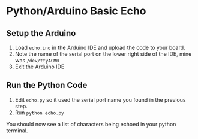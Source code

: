 
# Python/Arduino Basic Echo

## Setup the Arduino

1. Load `echo.ino` in the Arduino IDE and upload the code to your board.
2. Note the name of the serial port on the lower right side of the IDE,
   mine was `/dev/ttyACM0`
3. Exit the Arduino IDE

## Run the Python Code

1. Edit `echo.py` so it used the serial port name you found in the
   previous step.
2. Run `python echo.py` 

You should now see a list of characters being echoed in your python
terminal.
